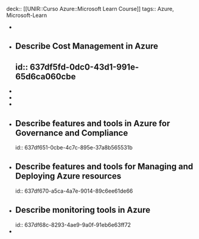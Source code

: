 deck:: [[UNIR::Curso Azure::Microsoft Learn Course]]
tags:: Azure, Microsoft-Learn

-
- ## Describe Cost Management in Azure
  id:: 637df5fd-0dc0-43d1-991e-65d6ca060cbe
	-
-
-
-
- ## Describe features and tools in Azure for Governance and Compliance
  id:: 637df651-0cbe-4c7c-895e-37a8b565531b
- ## Describe features and tools for Managing and Deploying Azure resources
  id:: 637df670-a5ca-4a7e-9014-89c6ee61de66
- ## Describe monitoring tools in Azure
  id:: 637df68c-8293-4ae9-9a0f-91eb6e63ff72
-